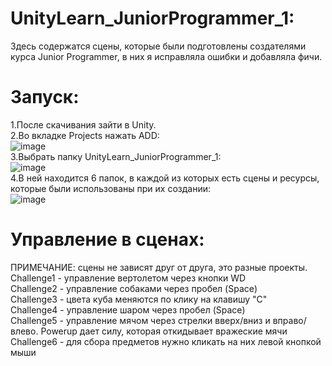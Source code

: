 # UnityLearn_JuniorProgrammer_1:
Здесь содержатся сцены, которые были подготовлены создателями курса Junior Programmer, в них я исправляла ошибки и добавляла фичи.  
# Запуск:
1.После скачивания зайти в Unity.  
2.Во вкладке Projects нажать ADD:  
![image](https://user-images.githubusercontent.com/92053203/148236892-5b09d20b-4791-44db-aa30-f9d1d0625819.png)  
3.Выбрать папку UnityLearn_JuniorProgrammer_1:  
![image](https://user-images.githubusercontent.com/92053203/148237503-4a9cd0a4-28b8-4415-be62-655f8883792a.png)  
4.В ней находится 6 папок, в каждой из которых есть сцены и ресурсы, которые были использованы при их создании:  
![image](https://user-images.githubusercontent.com/92053203/148239077-aeb80e00-a2a4-43e5-8162-4d4bf672dc9c.png)
# Управление в сценах:
ПРИМЕЧАНИЕ: сцены не зависят друг от друга, это разные проекты.    
 Challenge1 - управление вертолетом через кнопки WD  
 Challenge2 - управление собаками через пробел (Space)  
 Challenge3 - цвета куба меняются по клику на клавишу "C"  
 Challenge4 - управление шаром через пробел (Space)  
 Challenge5 - управление мячом через стрелки вверх/вниз и вправо/влево. Powerup дает силу, которая откидывает вражеские мячи  
 Challenge6 - для сбора предметов нужно кликать на них левой кнопкой мыши  
